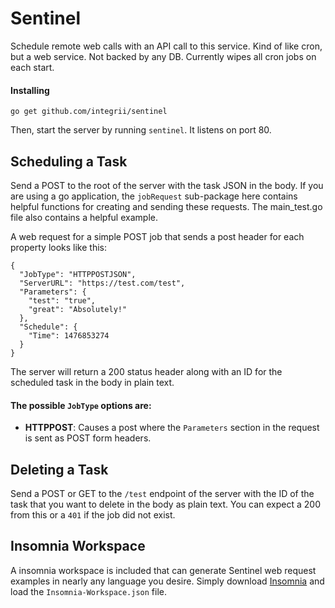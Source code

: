 # Sentinel

Schedule remote web calls with an API call to this service.  Kind of like cron, but a web service.  Not backed by any DB.  Currently wipes all cron jobs on each start.

#### Installing

`go get github.com/integrii/sentinel`

Then, start the server by running `sentinel`.  It listens on port 80.


## Scheduling a Task

Send a POST to the root of the server with the task JSON in the body.  If you are using a go application, the `jobRequest` sub-package here contains helpful functions for creating and sending these requests.  The main_test.go file also contains a helpful example.

A web request for a simple POST job that sends a post header for each property looks like this:

```
{
  "JobType": "HTTPPOSTJSON",
  "ServerURL": "https://test.com/test",
  "Parameters": {
    "test": "true",
    "great": "Absolutely!"
  },
  "Schedule": {
    "Time": 1476853274
  }
}
```

The server will return a 200 status header along with an ID for the scheduled task in the body in plain text.

#### The possible `JobType` options are:
- **HTTPPOST**: Causes a post where the `Parameters` section in the request is sent as POST form headers.


## Deleting a Task

Send a POST or GET to the `/test` endpoint of the server with the ID of the task that you want to delete in the body as plain text.  You can expect a 200 from this or a `401` if the job did not exist.


## Insomnia Workspace

A insomnia workspace is included that can generate Sentinel web request examples in nearly any language you desire.  Simply download [Insomnia](http://insomnia.rest) and load the `Insomnia-Workspace.json` file.
